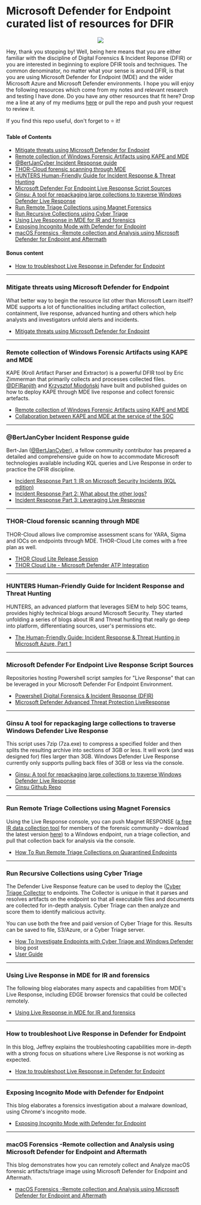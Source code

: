 # Microsoft Defender for Endpoint curated list of resources for DFIR

<p align="center">
  <img src="https://images2.imgbox.com/94/d2/6Jd7QaSP_o.jpg">
</p>

Hey, thank you stopping by! Well, being here means that you are either familiar with the discipline of Digital Forensics & Incident Reponse (DFIR) or you are interested in beginning to explore DFIR tools and techniques. The common denominator, no matter what your sense is around DFIR, is that you are using Microsoft Defender for Endpoint (MDE) and the wider Microsoft Azure and Microsoft Defender environments. I hope you will enjoy the following resources which come from my notes and relevant research and testing I have done. Do you have any other resources that fit here? Drop me a line at any of my mediums [here](https://www.michalos.net/about/) or pull the repo and push your request to review it.

If you find this repo useful, don't forget to ⭐ it!

#### Table of Contents
- [Mitigate threats using Microsoft Defender for Endpoint](#mitigate-threats-using-microsoft-defender-for-endpoint)
- [Remote collection of Windows Forensic Artifacts using KAPE and MDE](#remote-collection-of-windows-forensic-artifacts-using-kape-and-mde)
- [@BertJanCyber Incident Response guide](#@bertjancyber-incident-response-guide)
- [THOR-Cloud forensic scanning through MDE](#thor-cloud-forensic-scanning-through-mde)
- [HUNTERS Human-Friendly Guide for Incident Response & Threat Hunting](#hunters-human-friendly-guide-for-incident-response-and-threat-hunting)
- [Microsoft Defender For Endpoint Live Response Script Sources](#microsoft-defender-for-endpoint-live-response-script-sources)
- [Ginsu: A tool for repackaging large collections to traverse Windows Defender Live Response](#ginsu-a-tool-for-repackaging-large-collections-to-traverse-windows-defender-live-response)
- [Run Remote Triage Collections using Magnet Forensics](#run-remote-triage-collections-using-magnet-forensics)
- [Run Recursive Collections using Cyber Triage](#run-recursive-collections-using-cyber-triage)
- [Using Live Response in MDE for IR and forensics](#using-live-response-in-mde-for-ir-and-forensics)
- [Exposing Incognito Mode with Defender for Endpoint](#exposing-incognito-mode-with-defender-for-endpoint)
- [macOS Forensics -Remote collection and Analysis using Microsoft Defender for Endpoint and Aftermath](#macos-forensics-remote-collection-and-analysis-using-microsoft-defender-for-endpoint-and-aftermath)

#### Bonus content
- [How to troubleshoot Live Response in Defender for Endpoint](#how-to-troubleshoot-live-response-in-defender-for-endpoint)

---

### Mitigate threats using Microsoft Defender for Endpoint

What better way to begin the resource list other than Microsoft Learn itself? MDE supports a lot of functionalities including artifact collection, containment, live response, advanced hunting and others which help analysts and investigators unfold alerts and incidents.

 - [Mitigate threats using Microsoft Defender for Endpoint](https://learn.microsoft.com/en-us/training/paths/sc-200-mitigate-threats-using-microsoft-defender-for-endpoint/)

---

### Remote collection of Windows Forensic Artifacts using KAPE and MDE

KAPE (Kroll Artifact Parser and Extractor) is a powerful DFIR tool by Eric Zimmerman that primarily collects and processes collected files. [@DFIRanjith](https://twitter.com/DFIRanjith) and [Krzysztof Miodoński](https://www.linkedin.com/in/krzysztof-miodonski/) have built and published guides on how to deploy KAPE through MDE live response and collect forensic artefacts.

 - [Remote collection of Windows Forensic Artifacts using KAPE and MDE](https://medium.com/@DFIRanjith/remote-collection-of-windows-forensic-artifacts-using-kape-and-microsoft-defender-for-endpoint-f7d3a857e2e0)
 - [Collaboration between KAPE and MDE at the service of the SOC](https://www.linkedin.com/pulse/collaboration-between-kape-microsoft-defender-service-miodo%C5%84ski-ip2vf)

---

### @BertJanCyber Incident Response guide

Bert-Jan ([@BertJanCyber](https://twitter.com/BertJanCyber)), a fellow community contributor has prepared a detailed and comprehensive guide on how to accommodate Microsoft technologies available including KQL queries and Live Response in order to practice the DFIR discipline.

 - [Incident Response Part 1: IR on Microsoft Security Incidents (KQL edition)](https://kqlquery.com/posts/kql-incident-response/)
 - [Incident Response Part 2: What about the other logs?](https://kqlquery.com/posts/kql-incident-response-everything-else/)
 - [Incident Response Part 3: Leveraging Live Response](https://kqlquery.com/posts/leveraging-live-response/)

---

### THOR-Cloud forensic scanning through MDE

THOR-Cloud allows live compromise assessment scans for YARA, Sigma and IOCs on endpoints through MDE. THOR-Cloud Lite comes with a free plan as well.

 - [THOR Cloud Lite Release Session](https://www.youtube.com/watch?v=ApeXFnFkKZg)
 - [THOR Cloud Lite - Microsoft Defender ATP Integration](https://www.youtube.com/watch?v=RubV7Cr1_FA)

---

### HUNTERS Human-Friendly Guide for Incident Response and Threat Hunting

HUNTERS, an advanced platform that leverages SIEM to help SOC teams, provides highly technical blogs around Microsoft Security. They started unfolding a series of blogs about IR and Threat hunting that really go deep into platform, differentiating sources, user's permissions etc.

 - [The Human-Friendly Guide: Incident Response & Threat Hunting in Microsoft Azure, Part 1](https://www.hunters.security/en/blog/human-friendly-guide-incident-response-microsoft-and-threat-hunting-azure-1?s=03)

---

### Microsoft Defender For Endpoint Live Response Script Sources

Repositories hosting Powershell script samples for "Live Response" that can be leveraged in your Microsoft Defender For Endpoint Environment.

 - [Powershell Digital Forensics & Incident Response (DFIR)](https://github.com/Bert-JanP/Incident-Response-Powershell)
 - [Microsoft Defender Advanced Threat Protection LiveResponse](https://github.com/YongRhee-MDE/LiveResponse)

---

### Ginsu A tool for repackaging large collections to traverse Windows Defender Live Response

This script uses 7zip (7za.exe) to compress a specified folder and then splits the resulting archive into sections of 3GB or less. It will work (and was designed for) files larger than 3GB. Windows Defender Live Response currently only supports pulling back files of 3GB or less via the console.

 - [Ginsu: A tool for repackaging large collections to traverse Windows Defender Live Response](https://bakerstreetforensics.com/2023/11/16/ginsu-a-tool-for-repackaging-large-collections-to-traverse-windows-defender-live-response/)
 - [Ginsu Github Repo](https://github.com/dwmetz/Ginsu)

---

### Run Remote Triage Collections using Magnet Forensics

Using the Live Response console, you can push Magnet RESPONSE ([a free IR data collection tool](https://www.magnetforensics.com/blog/getting-started-with-magnet-response/) for members of the forensic community – download the latest version [here](https://www.magnetforensics.com/resources/magnet-response/)) to a Windows endpoint, run a triage collection, and pull that collection back for analysis via the console.

 - [How To Run Remote Triage Collections on Quarantined Endpoints](https://www.magnetforensics.com/blog/how-to-run-remote-triage-collections-on-quarantined-endpoints/)

---

### Run Recursive Collections using Cyber Triage

The Defender Live Response feature can be used to deploy the ([Cyber Triage Collector](https://www.cybertriage.com/cyber-triage-dfir-collector/) to endpoints. The Collector is unique in that it parses and resolves artifacts on the endpoint so that all executable files and documents are collected for in-depth analysis.  Cyber Triage can then analyze and score them to identify malicious activity. 

You can use both the free and paid version of Cyber Triage for this. Results can be saved to file, S3/Azure, or a Cyber Triage server. 

- [How To Investigate Endpoints with Cyber Triage and Windows Defender](https://www.cybertriage.com/blog/how-to-investigate-endpoints-with-cyber-triage-and-windows-defender/) blog post
- [User Guide](https://docs.cybertriage.com/en/latest/chapters/integrations/defender_collect.html)

---

### Using Live Response in MDE for IR and forensics

The following blog elaborates many aspects and capabilities from MDE's Live Response, including EDGE browser forensics that could be collected remotely.

- [Using Live Response in MDE for IR and forensics](https://medium.com/@DefenderX/using-live-response-in-mde-for-ir-and-forensics-7c1b82579740)

---

### How to troubleshoot Live Response in Defender for Endpoint

In this blog, Jeffrey explains the troubleshooting capabilities more in-depth with a strong focus on situations where Live Response is not working as expected.

- [How to troubleshoot Live Response in Defender for Endpoint](https://jeffreyappel.nl/how-to-troubleshoot-live-response-in-defender-for-endpoint/)

---

### Exposing Incognito Mode with Defender for Endpoint

This blog elaborates a forensics investigation about a malware download, using Chrome's incognito mode.

- [Exposing Incognito Mode with Defender for Endpoint](https://www.johncysa.com/forensics-exposing-incognito-mode-with-defender-for-endpoint)

---

### macOS Forensics -Remote collection and Analysis using Microsoft Defender for Endpoint and Aftermath

This blog demonstrates how you can remotely collect and Analyze macOS forensic artifacts/triage image using Microsoft Defender for Endpoint and Aftermath.

- [macOS Forensics -Remote collection and Analysis using Microsoft Defender for Endpoint and Aftermath](https://medium.com/@DFIRanjith/macos-forensics-remote-collection-and-analysis-using-microsoft-defender-for-endpoint-and-7f6b80c3ee62)
